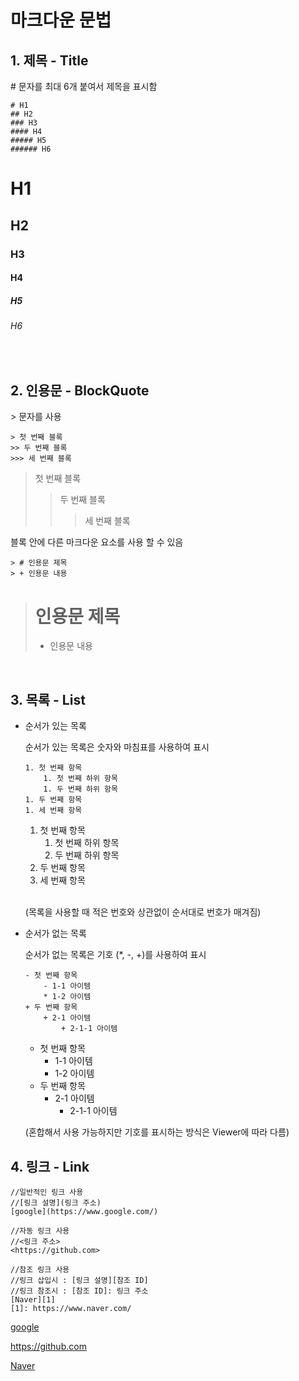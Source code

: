 # 마크다운 문법

## 1. 제목 - Title
\# 문자를 최대 6개 붙여서 제목을 표시함

```
# H1
## H2
### H3
#### H4
##### H5
###### H6
```

# H1
## H2
### H3
#### H4
##### H5
###### H6

<br/>

## 2. 인용문 - BlockQuote

\> 문자를 사용

```
> 첫 번째 블록
>> 두 번째 블록
>>> 세 번째 블록
```

> 첫 번째 블록
>> 두 번째 블록
>>> 세 번째 블록

블록 안에 다른 마크다운 요소를 사용 할 수 있음
```
> # 인용문 제목
> + 인용문 내용
```
> # 인용문 제목
> + 인용문 내용

<br/>

## 3. 목록 - List

- 순서가 있는 목록

    순서가 있는 목록은 숫자와 마침표를 사용하여 표시
    ```
    1. 첫 번째 항목
        1. 첫 번째 하위 항목
        1. 두 번째 하위 항목
    1. 두 번째 항목
    1. 세 번째 항목
    ```

    1. 첫 번째 항목
        1. 첫 번째 하위 항목
        1. 두 번째 하위 항목
    1. 두 번째 항목
    1. 세 번째 항목

    <br/>

    (목록을 사용할 때 적은 번호와 상관없이 순서대로 번호가 매겨짐)

- 순서가 없는 목록

    순서가 없는 목록은 기호 (*, -, +)를 사용하여 표시
    ```
    - 첫 번째 항목
        - 1-1 아이템
        * 1-2 아이템
    + 두 번째 항목
        + 2-1 아이템
            + 2-1-1 아이템
    ```

    - 첫 번째 항목
        - 1-1 아이템
        * 1-2 아이템
    + 두 번째 항목
        * 2-1 아이템
            - 2-1-1 아이템
    
    (혼합해서 사용 가능하지만 기호를 표시하는 방식은 Viewer에 따라 다름)

## 4. 링크 - Link

```
//일반적인 링크 사용
//[링크 설명](링크 주소)
[google](https://www.google.com/)

//자동 링크 사용
//<링크 주소>
<https://github.com>

//참조 링크 사용
//링크 삽입시 : [링크 설명][참조 ID]
//링크 참조시 : [참조 ID]: 링크 주소
[Naver][1]
[1]: https://www.naver.com/

```

[google](https://www.google.com/)

<https://github.com>

[Naver][1]

[1]: https://www.naver.com/